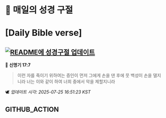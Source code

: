 # 🙏 매일의 성경 구절
# [Daily Bible verse]
## [![README에 성경구절 업데이트](https://github.com/DONGSUKA/first_test/actions/workflows/update-readme-bible.yml/badge.svg)](https://github.com/DONGSUKA/first_test/actions/workflows/update-readme-bible.yml)
<!-- START_BIBLE_VERSE -->
📖 **신명기 17:7**
> 이런 자를 죽이기 위하여는 증인이 먼저 그에게 손을 댄 후에 뭇 백성이 손을 댈지니라 너는 이와 같이 하여 너희 중에서 악을 제할지니라

🕊️ _업데이트 시각: 2025-07-25 16:51:23 KST_
  <!-- END_BIBLE_VERSE -->
## GITHUB_ACTION
